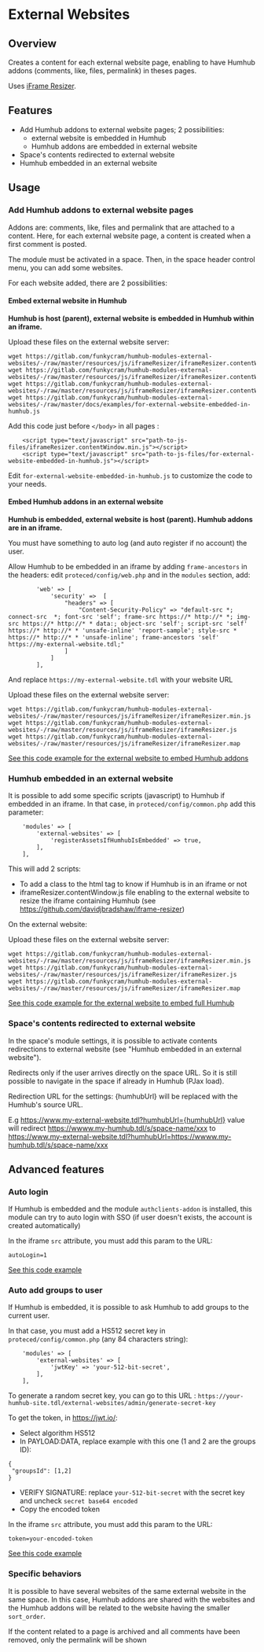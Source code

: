 # External Websites


## Overview

Creates a content for each external website page, enabling to have Humhub addons (comments, like, files, permalink) in theses pages.

Uses [iFrame Resizer](https://github.com/davidjbradshaw/iframe-resizer).


## Features

- Add Humhub addons to external website pages; 2 possibilities:
  - external website is embedded in Humhub
  - Humhub addons are embedded in external website 
- Space's contents redirected to external website 
- Humhub embedded in an external website


## Usage

### Add Humhub addons to external website pages 

Addons are: comments, like, files and permalink that are attached to a content.
Here, for each external website page, a content is created when a first comment is posted.

The module must be activated in a space. Then, in the space header control menu, you can add some websites.

For each website added, there are 2 possibilities:


#### Embed external website in Humhub

**Humhub is host (parent), external website is embedded in Humhub within an iframe.**

Upload these files on the external website server:
```
wget https://gitlab.com/funkycram/humhub-modules-external-websites/-/raw/master/resources/js/iframeResizer/iframeResizer.contentWindow.min.js
wget https://gitlab.com/funkycram/humhub-modules-external-websites/-/raw/master/resources/js/iframeResizer/iframeResizer.contentWindow.js
wget https://gitlab.com/funkycram/humhub-modules-external-websites/-/raw/master/resources/js/iframeResizer/iframeResizer.contentWindow.map
wget https://gitlab.com/funkycram/humhub-modules-external-websites/-/raw/master/docs/examples/for-external-website-embedded-in-humhub.js
```

Add this code just before `</body>` in all pages :
```
    <script type="text/javascript" src="path-to-js-files/iframeResizer.contentWindow.min.js"></script>
    <script type="text/javascript" src="path-to-js-files/for-external-website-embedded-in-humhub.js"></script>
```

Edit `for-external-website-embedded-in-humhub.js` to customize the code to your needs.


#### Embed Humhub addons in an external website

**Humhub is embedded, external website is host (parent). Humhub addons are in an iframe.**

You must have something to auto log (and auto register if no account) the user.

Allow Humhub to be embedded in an iframe by adding `frame-ancestors` in the headers: edit `proteced/config/web.php` and in the `modules` section, add:
```
        'web' => [
            'security' =>  [
                "headers" => [
                    "Content-Security-Policy" => "default-src *; connect-src  *; font-src 'self'; frame-src https://* http://* *; img-src https://* http://* * data:; object-src 'self'; script-src 'self' https://* http://* * 'unsafe-inline' 'report-sample'; style-src * https://* http://* * 'unsafe-inline'; frame-ancestors 'self' https://my-external-website.tdl;"
                ]
            ]
        ],
```
And replace `https://my-external-website.tdl` with your website URL


Upload these files on the external website server:
```
wget https://gitlab.com/funkycram/humhub-modules-external-websites/-/raw/master/resources/js/iframeResizer/iframeResizer.min.js
wget https://gitlab.com/funkycram/humhub-modules-external-websites/-/raw/master/resources/js/iframeResizer/iframeResizer.js
wget https://gitlab.com/funkycram/humhub-modules-external-websites/-/raw/master/resources/js/iframeResizer/iframeResizer.map
```

[See this code example for the external website to embed Humhub addons](https://gitlab.com/funkycram/humhub-modules-external-websites/-/raw/master/docs/examples/external-website-page-embedding-humhub-addons.php)


### Humhub embedded in an external website

It is possible to add some specific scripts (javascript) to Humhub if embedded in an iframe.
In that case, in `proteced/config/common.php` add this parameter:
```
    'modules' => [
        'external-websites' => [
            'registerAssetsIfHumhubIsEmbedded' => true,
        ],
    ],
```

This will add 2 scripts:
- To add a class to the html tag to know if Humhub is in an iframe or not
- iframeResizer.contentWindow.js file enabling to the external website to resize the iframe containing Humhub (see https://github.com/davidjbradshaw/iframe-resizer)

On the external website:

Upload these files on the external website server:
```
wget https://gitlab.com/funkycram/humhub-modules-external-websites/-/raw/master/resources/js/iframeResizer/iframeResizer.min.js
wget https://gitlab.com/funkycram/humhub-modules-external-websites/-/raw/master/resources/js/iframeResizer/iframeResizer.js
wget https://gitlab.com/funkycram/humhub-modules-external-websites/-/raw/master/resources/js/iframeResizer/iframeResizer.map
```

[See this code example for the external website to embed full Humhub](https://gitlab.com/funkycram/humhub-modules-external-websites/-/raw/master/docs/examples/external-website-page-embedding-full-humhub.php)


### Space's contents redirected to external website

In the space's module settings, it is possible to activate contents redirections to external website (see "Humhub embedded in an external website").

Redirects only if the user arrives directly on the space URL.
So it is still possible to navigate in the space if already in Humhub (PJax load).

Redirection URL for the settings: {humhubUrl} will be replaced with the Humhub's source URL.

E.g https://www.my-external-website.tdl?humhubUrl={humhubUrl} value will redirect https://wwww.my-humhub.tdl/s/space-name/xxx to https://www.my-external-website.tdl?humhubUrl=https://wwww.my-humhub.tdl/s/space-name/xxx


## Advanced features

### Auto login

If Humhub is embedded and the module `authclients-addon` is installed, this module can try to auto login with SSO (if user doesn't exists, the account is created automatically)

In the iframe `src` attribute, you must add this param to the URL:
```
autoLogin=1
```

[See this code example](https://gitlab.com/funkycram/humhub-modules-external-websites/-/raw/master/docs/examples/external-website-page-embedding-full-humhub.php)


### Auto add groups to user

If Humhub is embedded, it is possible to ask Humhub to add groups to the current user.

In that case, you must add a HS512 secret key in `proteced/config/common.php` (any 84 characters string):
```
    'modules' => [
        'external-websites' => [
            'jwtKey' => 'your-512-bit-secret',
        ],
    ],
```
To generate a random secret key, you can go to this URL : `https://your-humhub-site.tdl/external-websites/admin/generate-secret-key`

To get the token, in https://jwt.io/:
- Select algorithm HS512
- In PAYLOAD:DATA, replace example with this one (1 and 2 are the groups ID):
```
{
 "groupsId": [1,2]
}
```
- VERIFY SIGNATURE: replace `your-512-bit-secret` with the secret key and uncheck `secret base64 encoded`
- Copy the encoded token

In the iframe `src` attribute, you must add this param to the URL:
```
token=your-encoded-token
```

[See this code example](https://gitlab.com/funkycram/humhub-modules-external-websites/-/raw/master/docs/examples/external-website-page-embedding-full-humhub.php)


### Specific behaviors

It is possible to have several websites of the same external website in the same space. In this case, Humhub addons are shared with the websites and the Humhub addons will be related to the website having the smaller `sort_order`.

If the content related to a page is archived and all comments have been removed, only the permalink will be shown